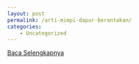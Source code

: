 ```yaml
---
layout: post
permalink: /arti-mimpi-dapur-berantakan/
categories:
    - Uncategorized
---
```


[Baca Selengkapnya](/08)